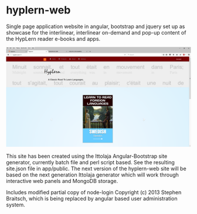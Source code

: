 # hyplern-web

Single page application website in angular, bootstrap and jquery set up as showcase for the interlinear, interlinear on-demand and pop-up content of the HypLern reader e-books and apps.

<img src="hyplern-web.png"></img>


This site has been created using the Ittolaja Angular-Bootstrap site generator, currently batch file and perl script based. See the resulting site.json file in app/public. The next version of the hyplern-web site will be based on the next generation Ittolaja generator which will work through interactive web panels and MongoDB storage.

Includes modified partial copy of node-login Copyright (c) 2013 Stephen Braitsch, which is being replaced by angular based user administration system. 
